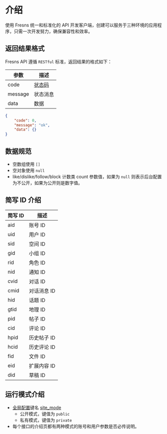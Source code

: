 # 介绍

使用 Fresns 统一和标准化的 API 开发客户端，创建可以服务于三种环境的应用程序，只需一次开发努力，确保兼容性和效率。

## 返回结果格式

Fresns API 遵循 `RESTful` 标准，返回结果的格式如下：

| 参数 | 描述 |
| --- | --- |
| code | [状态码](error-codes.md) |
| message | 状态消息 |
| data | 数据 |

```json
{
    "code": 0,
    "message": "ok",
    "data": {}
}
```

## 数据规范

- 空数组使用 `[]`
- 空对象使用 `null`
- like/dislike/follow/block 计数类 count 参数值，如果为 `null` 则表示后台配置为不公开，如果为公开则是数字值。

## 简写 ID 介绍

| 简写 ID | 描述 |
| --- | --- |
| aid | 账号 ID |
| uid | 用户 ID |
| sid | 空间 ID |
| gid | 小组 ID |
| rid | 角色 ID |
| nid | 通知 ID |
| cvid | 对话 ID |
| cmid | 对话消息 ID |
| hid | 话题 ID |
| gtid | 地理 ID |
| pid | 帖子 ID |
| cid | 评论 ID |
| hpid | 历史帖子 ID |
| hcid | 历史评论 ID |
| fid | 文件 ID |
| eid | 扩展内容 ID |
| did | 草稿 ID |

## 运行模式介绍

- [全局配置](configs.md)键名 [site_mode](configs.md#站点设置)
    - 公开模式，键值为 `public`
    - 私有模式，键值为 `private`
- 每个接口的介绍页都有两种模式的账号和用户参数是否必传说明。
